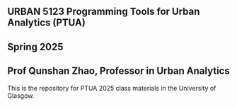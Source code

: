 ## URBAN 5123 Programming Tools for Urban Analytics (PTUA)
## Spring 2025
## Prof Qunshan Zhao, Professor in Urban Analytics
This is the repository for PTUA 2025 class materials in the University of Glasgow. 